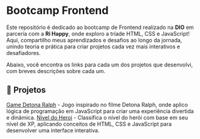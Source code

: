 # Bootcamp Frontend
Este repositório é dedicado ao bootcamp de Frontend realizado na **DIO** em parceria com a **Ri Happy**, onde exploro a tríade HTML, CSS e JavaScript! Aqui, compartilho meus aprendizados e desafios ao longo da jornada, unindo teoria e prática para criar projetos cada vez mais interativos e desafiadores.

Abaixo, você encontra os links para cada um dos projetos que desenvolvi, com breves descrições sobre cada um.

## 🚀 Projetos
[Game Detona Ralph](game-detona-ralph/) - Jogo inspirado no filme Detona Ralph, onde aplico lógica de programação em JavaScript para criar uma experiência divertida e dinâmica.
[Nível do Heroi](nivel-do-heroi/) -  Classifica o nível do herói com base em seu nível de XP, aplicando conceitos de HTML, CSS e JavaScript para desenvolver uma interface interativa.